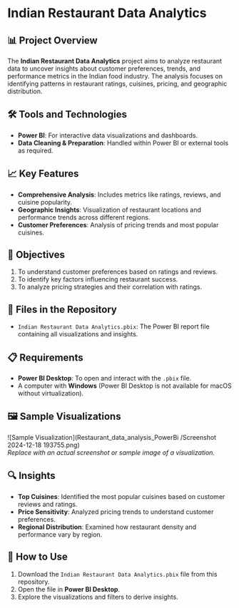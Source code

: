 # Indian Restaurant Data Analytics

## 📊 Project Overview
The **Indian Restaurant Data Analytics** project aims to analyze restaurant data to uncover insights about customer preferences, trends, and performance metrics in the Indian food industry. The analysis focuses on identifying patterns in restaurant ratings, cuisines, pricing, and geographic distribution.

## 🛠️ Tools and Technologies
- **Power BI**: For interactive data visualizations and dashboards.
- **Data Cleaning & Preparation**: Handled within Power BI or external tools as required.

## 📈 Key Features
- **Comprehensive Analysis**: Includes metrics like ratings, reviews, and cuisine popularity.
- **Geographic Insights**: Visualization of restaurant locations and performance trends across different regions.
- **Customer Preferences**: Analysis of pricing trends and most popular cuisines.

## 🚀 Objectives
1. To understand customer preferences based on ratings and reviews.
2. To identify key factors influencing restaurant success.
3. To analyze pricing strategies and their correlation with ratings.

## 📂 Files in the Repository
- `Indian Restaurant Data Analytics.pbix`: The Power BI report file containing all visualizations and insights.

## 📋 Requirements
- **Power BI Desktop**: To open and interact with the `.pbix` file.
- A computer with **Windows** (Power BI Desktop is not available for macOS without virtualization).

## 🖼️ Sample Visualizations
![Sample Visualization](Restaurant_data_analysis_PowerBi
/Screenshot 2024-12-18 193755.png)  
*Replace with an actual screenshot or sample image of a visualization.*

## 🔍 Insights
- **Top Cuisines**: Identified the most popular cuisines based on customer reviews and ratings.
- **Price Sensitivity**: Analyzed pricing trends to understand customer preferences.
- **Regional Distribution**: Examined how restaurant density and performance vary by region.

## 🔧 How to Use
1. Download the `Indian Restaurant Data Analytics.pbix` file from this repository.
2. Open the file in **Power BI Desktop**.
3. Explore the visualizations and filters to derive insights.
